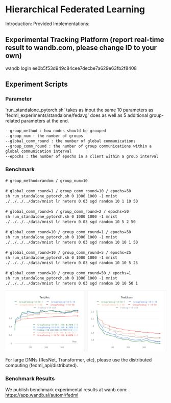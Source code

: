 # Hierarchical Federated Learning
Introduction:
Provided Implementations:

## Experimental Tracking Platform (report real-time result to wandb.com, please change ID to your own)
wandb login ee0b5f53d949c84cee7decbe7a629e63fb2f8408

## Experiment Scripts

### Parameter
'run_standalone_pytorch.sh' takes as input the same 10 parameters as 'fedml_experiments/standalone/fedavg' does as well as 5 additional group-related parameters at the end.
```
--group_method : how nodes should be grouped 
--group_num : the number of groups
--global_comm_round : the number of global communications
--group_comm_round : the number of group communications within a global communication interval
--epochs : the number of epochs in a client within a group interval
```

### Benchmark
```
# group_method=random / group_num=10

# global_comm_round=1 / group_comm_round=10 / epochs=50
sh run_standalone_pytorch.sh 0 1000 1000 -1 mnist ./../../../data/mnist lr hetero 0.03 sgd random 10 1 10 50

# global_comm_round=5 / group_comm_round=2 / epochs=50
sh run_standalone_pytorch.sh 0 1000 1000 -1 mnist ./../../../data/mnist lr hetero 0.03 sgd random 10 5 2 50

# global_comm_round=10 / group_comm_round=1 / epochs=50
sh run_standalone_pytorch.sh 0 1000 1000 -1 mnist ./../../../data/mnist lr hetero 0.03 sgd random 10 10 1 50

# global_comm_round=10 / group_comm_round=5 / epochs=25
sh run_standalone_pytorch.sh 0 1000 1000 -1 mnist ./../../../data/mnist lr hetero 0.03 sgd random 10 10 5 25

# global_comm_round=10 / group_comm_round=50 / epochs=1
sh run_standalone_pytorch.sh 0 1000 1000 -1 mnist ./../../../data/mnist lr hetero 0.03 sgd random 10 10 50 1
```

![benchmark](./docs/image/hierarchical_fl_benchmark.png)

For large DNNs (ResNet, Transformer, etc), please use the distributed computing (fedml_api/distributed). 



### Benchmark Results
We publish benchmark experimental results at wanb.com: \
https://app.wandb.ai/automl/fedml
